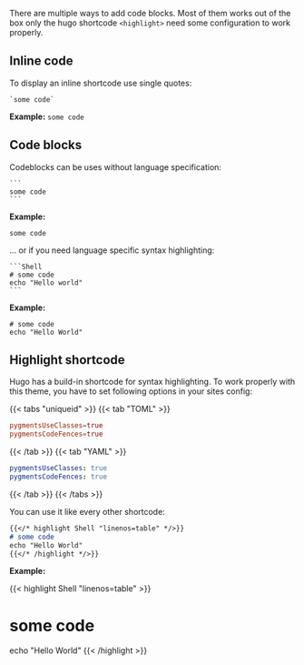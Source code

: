 There are multiple ways to add code blocks. Most of them works out of the box only the hugo shortcode `<highlight>` need some configuration to work properly.

## Inline code
To display an inline shortcode use single quotes:
```
`some code`
```

**Example:** `some code`

## Code blocks
Codeblocks can be uses without language specification:

````
```
some code
```
````

**Example:**

```
some code
```

... or if you need language specific syntax highlighting:

````
```Shell
# some code
echo "Hello world"
```
````

**Example:**

```Shell
# some code
echo "Hello World"
```

## Highlight shortcode

Hugo has a build-in shortcode for syntax highlighting. To work properly with this theme, you have to set following options in your sites config:

{{< tabs "uniqueid" >}}
{{< tab "TOML" >}}
```TOML
pygmentsUseClasses=true
pygmentsCodeFences=true
```
{{< /tab >}}
{{< tab "YAML" >}}
```YAML
pygmentsUseClasses: true
pygmentsCodeFences: true
```
{{< /tab >}}
{{< /tabs >}}

You can use it like every other shortcode:

```Markdown
{{</* highlight Shell "linenos=table" */>}}
# some code
echo "Hello World"
{{</* /highlight */>}}
```

**Example:**

{{< highlight Shell "linenos=table" >}}
# some code
echo "Hello World"
{{< /highlight >}}
